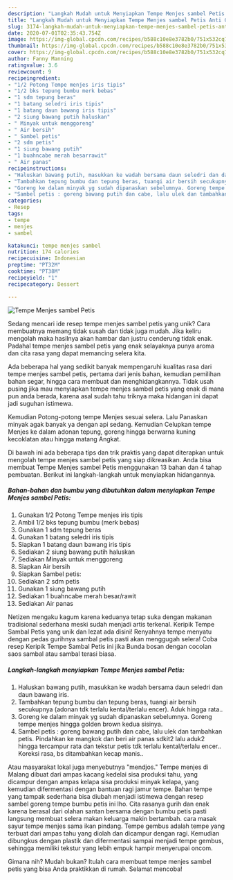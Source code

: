 ```yaml
---
description: "Langkah Mudah untuk Menyiapkan Tempe Menjes sambel Petis Anti Gagal"
title: "Langkah Mudah untuk Menyiapkan Tempe Menjes sambel Petis Anti Gagal"
slug: 3174-langkah-mudah-untuk-menyiapkan-tempe-menjes-sambel-petis-anti-gagal
date: 2020-07-01T02:35:43.754Z
image: https://img-global.cpcdn.com/recipes/b588c10e8e3782b0/751x532cq70/tempe-menjes-sambel-petis-foto-resep-utama.jpg
thumbnail: https://img-global.cpcdn.com/recipes/b588c10e8e3782b0/751x532cq70/tempe-menjes-sambel-petis-foto-resep-utama.jpg
cover: https://img-global.cpcdn.com/recipes/b588c10e8e3782b0/751x532cq70/tempe-menjes-sambel-petis-foto-resep-utama.jpg
author: Fanny Manning
ratingvalue: 3.6
reviewcount: 9
recipeingredient:
- "1/2 Potong Tempe menjes iris tipis"
- "1/2 bks tepung bumbu merk bebas"
- "1 sdm tepung beras"
- "1 batang seledri iris tipis"
- "1 batang daun bawang iris tipis"
- "2 siung bawang putih haluskan"
- " Minyak untuk menggoreng"
- " Air bersih"
- " Sambel petis"
- "2 sdm petis"
- "1 siung bawang putih"
- "1 buahncabe merah besarrawit"
- " Air panas"
recipeinstructions:
- "Haluskan bawang putih, masukkan ke wadah bersama daun seledri dan daun bawang iris."
- "Tambahkan tepung bumbu dan tepung beras, tuangi air bersih secukupnya (adonan tdk terlalu kental/terlalu encer). Aduk hingga rata.."
- "Goreng ke dalam minyak yg sudah dipanaskan sebelumnya. Goreng tempe menjes hingga golden brown kedua sisinya."
- "Sambel petis : goreng bawang putih dan cabe, lalu ulek dan tambahkan petis. Pindahkan ke mangkok dan beri air panas sdkit2 lalu aduk2 hingga tercampur rata dan tekstur petis tdk terlalu kental/terlalu encer.. Koreksi rasa, bs ditambahkan kecap manis.."
categories:
- Resep
tags:
- tempe
- menjes
- sambel

katakunci: tempe menjes sambel 
nutrition: 174 calories
recipecuisine: Indonesian
preptime: "PT32M"
cooktime: "PT38M"
recipeyield: "1"
recipecategory: Dessert

---
```



![Tempe Menjes sambel Petis](https://img-global.cpcdn.com/recipes/b588c10e8e3782b0/751x532cq70/tempe-menjes-sambel-petis-foto-resep-utama.jpg)

Sedang mencari ide resep tempe menjes sambel petis yang unik? Cara membuatnya memang tidak susah dan tidak juga mudah. Jika keliru mengolah maka hasilnya akan hambar dan justru cenderung tidak enak. Padahal tempe menjes sambel petis yang enak selayaknya punya aroma dan cita rasa yang dapat memancing selera kita.

Ada beberapa hal yang sedikit banyak mempengaruhi kualitas rasa dari tempe menjes sambel petis, pertama dari jenis bahan, kemudian pemilihan bahan segar, hingga cara membuat dan menghidangkannya. Tidak usah pusing jika mau menyiapkan tempe menjes sambel petis yang enak di mana pun anda berada, karena asal sudah tahu triknya maka hidangan ini dapat jadi suguhan istimewa.

Kemudian Potong-potong tempe Menjes sesuai selera. Lalu Panaskan minyak agak banyak ya dengan api sedang. Kemudian Celupkan tempe Menjes ke dalam adonan tepung, goreng hingga berwarna kuning kecoklatan atau hingga matang Angkat.


Di bawah ini ada beberapa tips dan trik praktis yang dapat diterapkan untuk mengolah tempe menjes sambel petis yang siap dikreasikan. Anda bisa membuat Tempe Menjes sambel Petis menggunakan 13 bahan dan 4 tahap pembuatan. Berikut ini langkah-langkah untuk menyiapkan hidangannya.

<!--inarticleads1-->

##### Bahan-bahan dan bumbu yang dibutuhkan dalam menyiapkan Tempe Menjes sambel Petis:

1. Gunakan 1/2 Potong Tempe menjes iris tipis
1. Ambil 1/2 bks tepung bumbu (merk bebas)
1. Gunakan 1 sdm tepung beras
1. Gunakan 1 batang seledri iris tipis
1. Siapkan 1 batang daun bawang iris tipis
1. Sediakan 2 siung bawang putih haluskan
1. Sediakan  Minyak untuk menggoreng
1. Siapkan  Air bersih
1. Siapkan  Sambel petis:
1. Sediakan 2 sdm petis
1. Gunakan 1 siung bawang putih
1. Sediakan 1 buahncabe merah besar/rawit
1. Sediakan  Air panas


Netizen mengaku kagum karena keduanya tetap suka dengan makanan tradisional sederhana meski sudah menjadi artis terkenal. Keripik Tempe Sambal Petis yang unik dan lezat ada disini! Renyahnya tempe menyatu dengan pedas gurihnya sambal petis pasti akan menggugah selera! Coba resep Keripik Tempe Sambal Petis ini jika Bunda bosan dengan cocolan saos sambal atau sambal terasi biasa. 

<!--inarticleads2-->

##### Langkah-langkah menyiapkan Tempe Menjes sambel Petis:

1. Haluskan bawang putih, masukkan ke wadah bersama daun seledri dan daun bawang iris.
1. Tambahkan tepung bumbu dan tepung beras, tuangi air bersih secukupnya (adonan tdk terlalu kental/terlalu encer). Aduk hingga rata..
1. Goreng ke dalam minyak yg sudah dipanaskan sebelumnya. Goreng tempe menjes hingga golden brown kedua sisinya.
1. Sambel petis : goreng bawang putih dan cabe, lalu ulek dan tambahkan petis. Pindahkan ke mangkok dan beri air panas sdkit2 lalu aduk2 hingga tercampur rata dan tekstur petis tdk terlalu kental/terlalu encer.. Koreksi rasa, bs ditambahkan kecap manis..


Atau masyarakat lokal juga menyebutnya &#34;mendjos.&#34; Tempe menjes di Malang dibuat dari ampas kacang kedelai sisa produksi tahu, yang dicampur dengan ampas kelapa sisa produksi minyak kelapa, yang kemudian difermentasi dengan bantuan ragi jamur tempe. Bahan tempe yang tampak sederhana bisa diubah menjadi istimewa dengan resep sambel goreng tempe bumbu petis ini lho. Cita rasanya gurih dan enak karena berasal dari olahan santan bersama dengan bumbu petis pasti langsung membuat selera makan keluarga makin bertambah. cara masak sayur tempe menjes sama ikan pindang. Tempe gembus adalah tempe yang terbuat dari ampas tahu yang diolah dan dicampur dengan ragi. Kemudian dibungkus dengan plastik dan difermentasi sampai menjadi tempe gembus, sehingga memiliki tekstur yang lebih empuk hampir menyerupai oncom. 

Gimana nih? Mudah bukan? Itulah cara membuat tempe menjes sambel petis yang bisa Anda praktikkan di rumah. Selamat mencoba!
